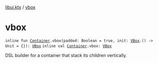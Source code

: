 [libui.ktx](README.md) / [vbox](vbox.md)

# vbox

`inline fun `[`Container`](-container/README.md)`.vbox(padded: Boolean = true, init: `[`VBox`](-v-box/README.md)`.() -> Unit = {}): `[`VBox`](-v-box/README.md)
`inline val `[`Container`](-container/README.md)`.vbox: `[`VBox`](-v-box/README.md)

DSL builder for a container that stack its children vertically.

